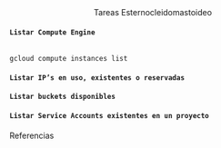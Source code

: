 <div align="center">
Tareas Esternocleidomastoideo
</div>

#### ```Listar Compute Engine```

```

gcloud compute instances list 
```

#### ```Listar IP’s en uso, existentes o reservadas```

#### ```Listar buckets disponibles```

#### ```Listar Service Accounts existentes en un proyecto```

<div align="left">
 Referencias
</div>